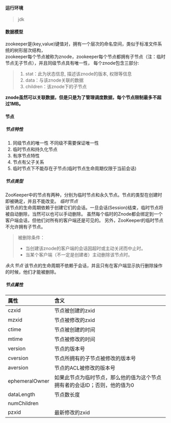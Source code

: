 #### 运行环境
> jdk

#### 数据模型  
zookeeper是(key,value)键值对，拥有一个层次的命名空间，类似于标准文件系统的树形层次结构，  
zookeeper每个节点被称为znode，zookeeper每个节点都拥有子节点（注：临时节点无子节点），并且同级节点具有唯一性，
每个znode包含三部分:
> 1. stat：此为状态信息, 描述该znode的版本, 权限等信息  
> 2. data：与该znode关联的数据  
> 3. children：该znode下的子节点   

**znode虽然可以关联数据，但是只是为了管理调度数据，每个节点限制最多不超过1MB。**

#### 节点
##### 节点特性
1. 同级节点的唯一性 不同级不需要保证唯一性
2. 临时节点和持久化节点
3. 有序节点特性
4. 节点有父子关系
5. 临时节点下不能存在子节点(临时节点生命周期仅限于当前会话)  
##### 节点类型
ZooKeeper中的节点有两种，分别为临时节点和永久节点。节点的类型在创建时即被确定，并且不能改变。
_临时节点_  
该节点的生命周期依赖于创建它们的会话。一旦会话(Session)结束，临时节点将被自动删除，当然可以也可以手动删除。
虽然每个临时的Znode都会绑定到一个客户端会话，但他们对所有的客户端还是可见的。
另外，ZooKeeper的临时节点不允许拥有子节点。
> 被删除条件：  
> * 当创建该znode的客户端的会话因超时或主动关闭而中止时。
> * 当某个客户端（不一定是创建者）主动删除该节点时。  

_永久节点_
该节点的生命周期不依赖于会话，并且只有在客户端显示执行删除操作的时候，他们才能被删除。

##### 节点属性
| 属性 | 含义 |
| :----- | :----- |
| czxid  | 节点被创建的zxid |
| mzxid  | 节点被修改的zxid |
| ctime  | 节点被创建的时间 | 
| mtime  | 节点被修改的时间 |
| version | 节点的版本号 |
| cversion | 节点所拥有的子节点被修改的版本号 |
| aversion  | 节点的ACL被修改的版本号 |
| ephemeralOwner | 如果此节点为临时节点，那么他的值为这个节点拥有者的会话ID；否则，他的值为0 |
| dataLength | 节点数长度 |
| numChildren |  |
| pzxid  | 最新修改的zxid |